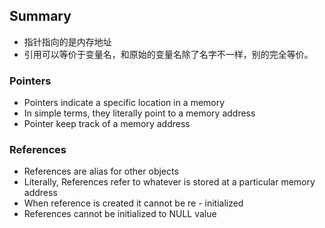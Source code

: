 ## Summary

- 指针指向的是内存地址
- 引用可以等价于变量名，和原始的变量名除了名字不一样，别的完全等价。

### Pointers
- Pointers indicate a specific location in a memory
- In simple terms, they literally point to a memory address
- Pointer keep track of a memory address

### References
- References are alias for other objects 
- Literally, References refer to whatever is stored at a particular memory address
- When reference is created it cannot be re - initialized
- References cannot be initialized to NULL value

